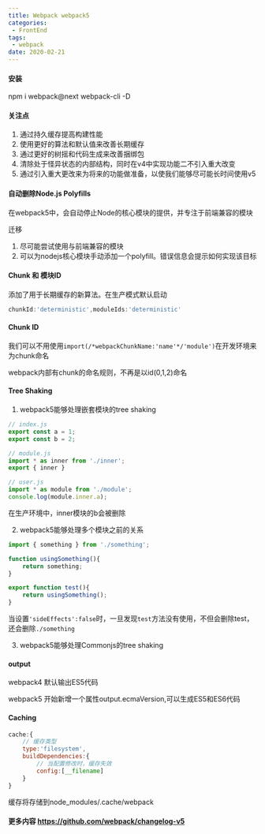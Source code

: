 ```yaml
---
title: Webpack webpack5
categories:
 - FrontEnd
tags:
 - webpack
date: 2020-02-21
---
```


#### 安装 

npm i webpack@next webpack-cli -D

#### 关注点

1. 通过持久缓存提高构建性能
2. 使用更好的算法和默认值来改善长期缓存
3. 通过更好的树摇和代码生成来改善捆绑包
4. 清除处于怪异状态的内部结构，同时在v4中实现功能二不引入重大改变
5. 通过引入重大更改来为将来的功能做准备，以使我们能够尽可能长时间使用v5

#### 自动删除Node.js Polyfills

在webpack5中，会自动停止Node的核心模块的提供，并专注于前端兼容的模块

迁移

1. 尽可能尝试使用与前端兼容的模块
2. 可以为nodejs核心模块手动添加一个polyfill。错误信息会提示如何实现该目标

#### Chunk 和 模块ID

添加了用于长期缓存的新算法。在生产模式默认启动

```js
chunkId:'deterministic',moduleIds:'deterministic'
```

#### Chunk ID

我们可以不用使用`import(/*webpackChunkName:'name'*/'module')`在开发环境来为chunk命名

webpack内部有chunk的命名规则，不再是以id(0,1,2)命名

#### Tree Shaking

1. webpack5能够处理嵌套模块的tree shaking

```js
// index.js
export const a = 1;
export const b = 2;

// module.js
import * as inner from './inner';
export { inner }

// user.js
import * as module from './module';
console.log(module.inner.a);
```

在生产环境中，inner模块的b会被删除

2. webpack5能够处理多个模块之前的关系

```js
import { something } from './something';

function usingSomething(){
    return something;
}

export function test(){
    return usingSomething();
}
```

当设置`'sideEffects':false`时，一旦发现`test`方法没有使用，不但会删除test，还会删除`./something` 

3. webpack5能够处理Commonjs的tree shaking

#### output

webpack4 默认输出ES5代码

webpack5 开始新增一个属性output.ecmaVersion,可以生成ES5和ES6代码

#### Caching

```js
cache:{
    // 缓存类型
    type:'filesystem',
    buildDependencies:{
        // 当配置修改时，缓存失效
        config:[__filename]
    }
}
```

缓存将存储到node_modules/.cache/webpack

#### 更多内容 https://github.com/webpack/changelog-v5